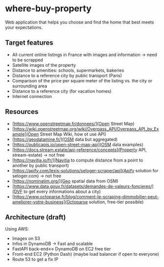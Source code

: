 # where-buy-property

Web application that helps you choose and find the home that best meets your expectations.

## Target features 

- All current online listings in France with images and information -> need to be scrapped
- Satellite images of the property
- Distance to amenities: schools, supermarkets, bakeries
- Distance to a reference city by public transport (Paris)
- Comparison of the price per square meter of the listing vs. the city or surrounding area
- Distance to a reference city (for vacation homes)
- Internet connection

## Resources

- [https://www.openstreetmap.fr/donnees/](Open Street Map)
- [https://wiki.openstreetmap.org/wiki/Overpass_API/Overpass_API_by_Example](Open Street Map Wiki, how ot use API)
- [https://geodatamine.fr/](OSM data but aggregated)
- [https://publicapis.io/open-street-map-api](OSM data examples)
- [https://docs.stream.estate/api-reference/concepts](Property API, stream-estate) -> not free
- [https://navitia.io/fr/](Navitia to compute distance from a point to another by public transport)
- [https://apify.com/lexis-solutions/seloger-scraper/api](Apify solution for seloger.com) -> not free
- [https://nominatim.org/](Geo spatial data from OSM)
- [https://www.data.gouv.fr/datasets/demandes-de-valeurs-foncieres/](DVF to get every informations about a city)
- [https://www.octoparse.fr/blog/comment-le-scraping-dimmobilier-peut-ameliorer-votre-business](Octoparse solution, free-tier possible)

## Architecture (draft)

Using AWS:

- Images on S3
- Infos in DynamoDB -> Fast and scalable
- FastAPI back-end<-> DynamoDB on EC2 free tier
- Front-end EC2 (Python Dash) (maybe load balancer if open to everyone)
- Route 53 to get a fix IP
